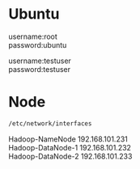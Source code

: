 
# Ubuntu
username:root<br>
password:ubuntu<br>

username:testuser<br>
password:testuser<br>

# Node

```bash
/etc/network/interfaces
```

Hadoop-NameNode 192.168.101.231<br>
Hadoop-DataNode-1 192.168.101.232<br>
Hadoop-DataNode-2 192.168.101.233<br>

